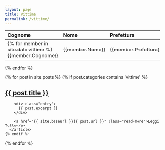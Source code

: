 ```yaml
---
layout: page
title: Vittime
permalink: /vittime/
---
```


Cognome         |Nome                    |Prefettura   |Data di nascita|Luogo di nascita    |Fonte
:---------------|:-----------------------|:------------|:--------------|:-------------------|:----------------------------------------------------------------
{% for member in site.data.vittime %} {{member.Cognome}} | {{member.Nome}} | {{member.Prefettura}} | {{member.Data}} | {{member.Luogo}} | [Fonte]({{member.Fonte}})
{% endfor %}


<div class="posts">
  {% for post in site.posts %}
    {% if post.categories contains 'vittime' %}
      <article class="post">
        <h1><a href="{{ site.baseurl }}{{ post.url }}">{{ post.title }}</a></h1>

        <div class="entry">
          {{ post.excerpt }}
        </div>

        <a href="{{ site.baseurl }}{{ post.url }}" class="read-more">Leggi Tutto</a>
      </article>
    {% endif %}
  {% endfor %}
</div>

